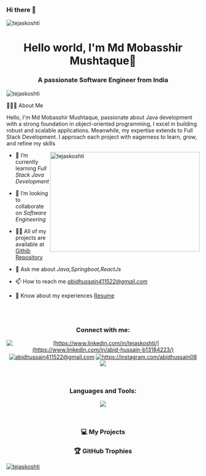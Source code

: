 ### Hi there 👋
<img src="https://user-images.githubusercontent.com/61057666/169029838-74df663d-2e62-4d77-bdff-b43f7d63f00f.png" alt="tejaskoshti" />
<h1 align="center">Hello world, I'm Md Mobasshir Mushtaque👋</h1>
<h3 align="center">A passionate Software Engineer from India</h3>


<p align="left"> <img src="https://komarev.com/ghpvc/?username=tejaskoshti&label=Profile%20views&color=0e75b6&style=flat" alt="tejaskoshti" /> </p>




👨🏻‍💻  About Me

Hello, I'm Md Mobasshir Mushtaque, passionate about Java development with a strong foundation in object-oriented programming, I excel in building robust and scalable applications. Meanwhile, my expertise extends to Full Stack Development. I approach each project with eagerness to learn, grow, and refine my skills

<img align="right" width="390" height="260" src="https://user-images.githubusercontent.com/69011963/137184767-79a13ec7-1bb3-4341-a6da-3a149c9c159a.gif" alt="tejaskoshti" /> 

- 🌱 I’m currently learning *Full Stack Java Development*

- 👯 I’m looking to collaborate on *Software Engineering*

- 👨‍💻 All of my projects are available at [Githib Repository](https://github.com/abid7867?tab=repositories)

- 💬 Ask me about *Java,Springboot,ReactJs*

- 📫 How to reach me *abidhussain411522@gmail.com*

- 📄 Know about my experiences [Resume]([https://shorturl.at/fyLT9](https://drive.google.com/file/d/1yxOO9hDJAO2Rr1lhaqLYqsxBf8CLZtPb/view?usp=drive_link))
<br>
<br>
<p><h3 align="center">Connect with me:</h3></p>
<p align="center">  
<a href="[https://linkedin.com/in/https://www.linkedin.com/in/tejaskoshti/](https://www.linkedin.com/in/abid-hussain-b13184223/)" target="blank"><img align="center" src="https://img.shields.io/badge/linkedin-%230077B5.svg?style=for-the-badge&logo=linkedin&logoColor=white" alt="[https://www.linkedin.com/in/tejaskoshti/](https://www.linkedin.com/in/abid-hussain-b13184223/)" /></a>
<a href="https://mail.google.com/mail/abidhussain411522@gmail.com" target="blank"><img align="center" src="https://img.shields.io/badge/Gmail-D14836?style=for-the-badge&logo=gmail&logoColor=white" alt="abidhussain411522@gmail.com" /></a>
<a href="https://instagram.com/abidhussain08" target="blank"><img align="center" src="https://img.shields.io/badge/Instagram-%23E4405F.svg?style=for-the-badge&logo=Instagram&logoColor=white" alt="https://instagram.com/abidhussain08" /></a>
<a href="https://www.hackerrank.com/abidhussain41151" target="blank"><img align="center" src="https://img.shields.io/badge/-Hackerrank-2EC866?style=for-the-badge&logo=HackerRank&logoColor=white"  /></a>

</p>
<br>

<h3 align="center">Languages and Tools:</h3>

<p align="center">
  <a href="https://skillicons.dev">
    <img src="https://skillicons.dev/icons?i=java,spring,hibernate,postman,ai,git,github,html,css,javascript,react,bootstrap,sql" />
  </a>
</p>
<br>


<h3 align="center">💻 My Projects</h3>
<!-- <div  align="center">
<a href="https://github.com/abid7867/Employee-System-CRUD-"><img src="https://github-readme-stats.vercel.app/api/pin/?username=TejasKoshti&repo=BankSystemAPI&show_icons=true&theme=great-gatsby" ></a>
<a href="https://github.com/abid7867/TuneHubSongs/"><img src="https://github-readme-stats.vercel.app/api/pin/?username=TejasKoshti&repo=WhatsAppProjectOneToOneMapping&show_icons=true&theme=great-gatsby"></a>
  
<a href="https://github.com/TejasKoshti/BookStoreWebApp/"><img src="https://github-readme-stats.vercel.app/api/pin/?username=TejasKoshti&repo=BookStoreWebApp&show_icons=true&theme=great-gatsby" ></a>
<a href="https://github.comabid7867/NewsAPI"><img src="https://github-readme-stats.vercel.app/api/pin/?username=TejasKoshti&repo=Mobile-Catalogue-API&show_icons=true&theme=great-gatsby" ></a>
</div> -->

<h3 align="center">🏆 GitHub Trophies</h3>
<p > <a href="https://github.com/ryo-ma/github-profile-trophy"><img src="https://github-profile-trophy.vercel.app/?username=ryo-ma&theme=algolia" alt="tejaskoshti"/></a> </p>

